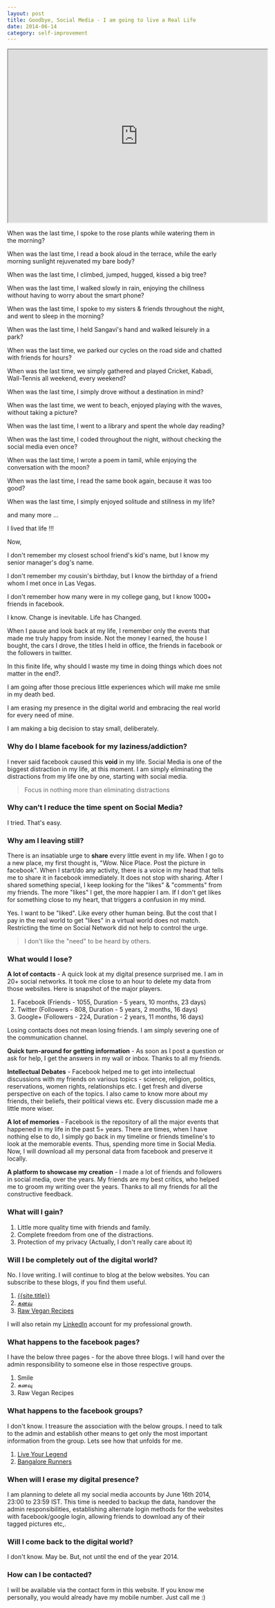 ```yaml
---
layout: post
title: Goodbye, Social Media - I am going to live a Real Life
date: 2014-06-14
category: self-improvement
---
```


<iframe width="600" height="400"
src="http://www.youtube.com/embed/Z7dLU6fk9QY?autoplay=0">
</iframe> 

When was the last time, I spoke to the rose plants while watering them in the morning?

When was the last time, I read a book aloud in the terrace, while the early morning sunlight rejuvenated my bare body?

When was the last time, I climbed, jumped, hugged, kissed a big tree?

When was the last time, I walked slowly in rain, enjoying the chillness without having to worry about the smart phone?

When was the last time, I spoke to my sisters & friends throughout the night, and went to sleep in the morning?

When was the last time, I held Sangavi's hand and walked leisurely in a park?

When was the last time, we parked our cycles on the road side and chatted with friends for hours?

When was the last time, we simply gathered and played Cricket, Kabadi, Wall-Tennis all weekend, every weekend?

When was the last time, I simply drove without a destination in mind?

When was the last time, we went to beach, enjoyed playing with the waves, without taking a picture?

When was the last time, I went to a library and spent the whole day reading?

When was the last time, I coded throughout the night, without checking the social media even once?

When was the last time, I wrote a poem in tamil, while enjoying the conversation with the moon?

When was the last time, I read the same book again, because it was too good?

When was the last time, I simply enjoyed solitude and stillness in my life?

and many more ...

I lived that life !!!

Now, 

I don't remember my closest school friend's kid's name, but I know my senior manager's dog's name.

I don't remember my cousin's birthday, but I know the birthday of a friend whom I met once in Las Vegas. 

I don't remember how many were in my college gang, but I know 1000+ friends in facebook.

I know. Change is inevitable. Life has Changed.

When I pause and look back at my life, I remember only the events that made me truly happy from inside. Not the money I earned, the house I bought, the cars I drove, the titles I held in office, the friends in facebook or the followers in twitter.

In this finite life, why should I waste my time in doing things which does not matter in the end?.

I am going after those precious little experiences which will make me smile in my death bed. 

I am erasing my presence in the digital world and embracing the real world for every need of mine. 

I am making a big decision to stay small, deliberately.

### Why do I blame facebook for my laziness/addiction?

I never said facebook caused this **void** in my life. Social Media is one of the biggest distraction in my life, at this moment. I am simply eliminating the distractions from my life one by one, starting with social media.

> Focus in nothing more than eliminating distractions

### Why can't I reduce the time spent on Social Media?

I tried. That's easy. 

### Why am I leaving still?

There is an insatiable urge to **share** every little event in my life. When I go to a new place, my first thought is, "Wow. Nice Place. Post the picture in facebook". When I start/do any activity, there is a voice in my head that tells me to share it in facebook immediately. It does not stop with sharing. After I shared something special, I keep looking for the "likes" & "comments" from my friends. The more "likes" I get, the more happier I am. If I don't get likes for something close to my heart, that triggers a confusion in my mind.

Yes. I want to be "liked". Like every other human being. But the cost that I pay in the real world to get "likes" in a virtual world does not match. Restricting the time on Social Network did not help to control the urge.

> I don't like the "need" to be heard by others.

### What would I lose?

**A lot of contacts** - A quick look at my digital presence surprised me. I am in 20+ social networks. It took me close to an hour to delete my data from those websites. Here is snapshot of the major players.

1. Facebook (Friends - 1055, Duration - 5 years, 10 months, 23 days)
2. Twitter (Followers - 808, Duration - 5 years, 2 months, 16 days)
3. Google+ (Followers - 224, Duration - 2 years, 11 months, 16 days)

Losing contacts does not mean losing friends. I am simply severing one of the communication channel.

**Quick turn-around for getting information** - As soon as I post a question or ask for help, I get the answers in my wall or inbox. Thanks to all my friends.

**Intellectual Debates** - Facebook helped me to get into intellectual discussions with my friends on various topics - science, religion, politics, reservations, women rights, relationships etc. I get fresh and diverse perspective on each of the topics. I also came to know more about my friends, their beliefs, their political views etc. Every discussion made me a little more wiser.

**A lot of memories** - Facebook is the repository of all the major events that happened in my life in the past 5+ years. There are times, when I have nothing else to do, I simply go back in my timeline or friends timeline's to look at the memorable events. Thus, spending more time in Social Media. Now, I will download all my personal data from facebook and preserve it locally.

**A platform to showcase my creation** - I made a lot of friends and followers in social media, over the years. My friends are my best critics, who helped me to groom my writing over the years. Thanks to all my friends for all the constructive feedback.

### What will I gain?

1. Little more quality time with friends and family. 
2. Complete freedom from one of the distractions. 
3. Protection of my privacy (Actually, I don't really care about it)

### Will I be completely out of the digital world?

No. I love writing. I will continue to blog at the below websites. You can subscribe to these blogs, if you find them useful.

1. [{{site.title}}]({{site.url}})
2. [&#2965;&#2985;&#2997;&#3009;](http://tamil.smileprem.com)
3. [Raw Vegan Recipes](http://raw-vegan-recipes.blogspot.com/)

I will also retain my [LinkedIn]({{site.linkedin}}) account for my professional growth.

### What happens to the facebook pages?

I have the below three pages - for the above three blogs. I will hand over the admin responsibility to someone else in those respective groups.

1. Smile
2. &#2965;&#2985;&#2997;&#3009;
3. Raw Vegan Recipes

### What happens to the facebook groups?

I don't know. I treasure the association with the below groups. I need to talk to the admin and establish other means to get only the most important information from the group. Lets see how that unfolds for me.

1. [Live Your Legend](https://www.facebook.com/groups/LYLcreatorsguild/)
2. [Bangalore Runners](https://www.facebook.com/groups/233302930081964/)

### When will I erase my digital presence?

I am planning to delete all my social media accounts by June 16th 2014, 23:00 to 23:59 IST. This time is needed to backup the data, handover the admin responsibilities, establishing alternate login methods for the websites with facebook/google login, allowing friends to download any of their tagged pictures etc,.

### Will I come back to the digital world?

I don't know. May be. But, not until the end of the year 2014.

### How can I be contacted?

I will be available via the contact form in this website. If you know me personally, you would already have my mobile number. Just call me :)
